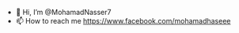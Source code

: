 - 👋 Hi, I’m @MohamadNasser7
- 📫 How to reach me https://www.facebook.com/mohamadhaseee

<!---
MohamadNasser7/MohamadNasser7 is a ✨ special ✨ repository because its `README.md` (this file) appears on your GitHub profile.
You can click the Preview link to take a look at your changes.
--->
